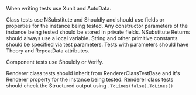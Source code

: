 When writing tests use Xunit and AutoData.

Class tests use NSubstitute and Shouldly and should use fields or properties for the instance being tested.
Any constructor parameters of the instance being tested should be stored in private fields.
NSubstitute Returns should always use a local variable.
String and other primitive constants should be specified via test parameters.
Tests with parameters should have Theory and RepeatData attributes.

Component tests use Shouldly or Verify.

Renderer class tests should inherit from RendererClassTestBase and it's Renderer property for the instance being tested.
Renderer class tests should check the Structured output using `.ToLines(false).ToLines()`
